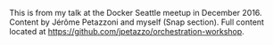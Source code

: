 This is from my talk at the Docker Seattle meetup in December 2016. Content by Jérôme Petazzoni and myself (Snap section).
Full content located at https://github.com/jpetazzo/orchestration-workshop. 